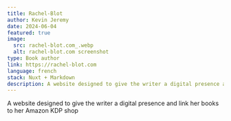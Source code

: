 ```yaml
---
title: Rachel-Blot
author: Kevin Jeremy
date: 2024-06-04
featured: true
image: 
  src: rachel-blot.com_.webp
  alt: rachel-blot.com screenshot
type: Book author
link: https://rachel-blot.com
language: french
stack: Nuxt + Markdown
description: A website designed to give the writer a digital presence and link her books to her Amazon KDP shop
---
```


A website designed to give the writer a digital presence and link her books to her Amazon KDP shop